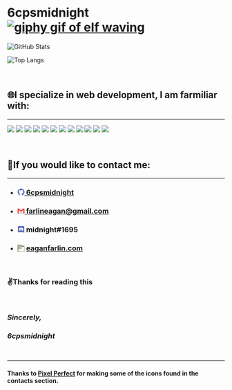 # **6cpsmidnight[<img src="https://media.giphy.com/media/d5JAHNi6NA4Q8v69kK/giphy.gif" alt="giphy gif of elf waving" style="width: 2rem; margin-bottom: -0.5rem;"/>](https://giphy.com/stickers/elf-wichtel-weihnachtself-d5JAHNi6NA4Q8v69kK)**

![GitHub Stats](https://github-readme-stats.vercel.app/api/?username=6cpsmidnight&count_private=true&showicons=true)

![Top Langs](https://github-readme-stats.vercel.app/api/top-langs/?username=6cpsmidnight&layout=compact&showicons=true)

<br/>

## 🌐I specialize in web development, I am farmiliar with:

<hr/>

![](https://img.shields.io/badge/OS-Linux-informational?style=flat&logo=linux&logoColor=white&color=2bbc8a)
![](https://img.shields.io/badge/OS-Ubuntu-informational?style=flat&logo=Ubuntu&logoColor=white&color=2bbc8a)
![](https://img.shields.io/badge/Editor-VSCode-informational?style=flat&logo=visual-studio-code&logoColor=white&color=2bbc8a)
![](https://img.shields.io/badge/Code-HTML-informational?style=flat&logo=html5&logoColor=white&color=2bbc8a)
![](https://img.shields.io/badge/Code-CSS-informational?style=flat&logo=css3&logoColor=white&color=2bbc8a)
![](https://img.shields.io/badge/Code-Javascript-informational?style=flat&logo=javascript&logoColor=white&color=2bbc8a)
![](https://img.shields.io/badge/Code-Python-informational?style=flat&logo=python&logoColor=white&color=2bbc8a)
![](https://img.shields.io/badge/Code-Markdown-informational?style=flat&logo=markdown&logoColor=white&color=2bbc8a)
![](https://img.shields.io/badge/Shell-Bash-informational?style=flat&logo=gnu-bash&logoColor=white&color=2bbc8a)
![](https://img.shields.io/badge/Tools-Github-informational?style=flat&logo=github&logoColor=white&color=2bbc8a)
![](https://img.shields.io/badge/Tools-Figma-informational?style=flat&logo=figma&logoColor=white&color=2bbc8a)
![](https://img.shields.io/badge/Cloud-Netlify-informational?style=flat&logo=netlify&logoColor=white&color=2bbc8a)

<br/>

## 💬If you would like to contact me:

<hr/>

- ### [<img src="global/images/contact-icons/github-icon.png" alt="github icon" style="width:1rem; margin-bottom: -0.05rem;"/> 6cpsmidnight](https://github.com/6cpsmidnight "my Github profile")

- ### [<img src="global/images/contact-icons/gmail-icon.png" alt="gmail icon" style="width:1rem; margin-bottom: -0.125rem;"/> farlineagan@gmail.com](mailto:farlineagan@gmail.com "my professional email")

- ### <img src="global/images/contact-icons/discord-icon.png" alt="discord icon" title="my Discord tag" style="width:1rem; margin-bottom: -0.125rem;"/> midnight#1695

- ### [<img src="global/images/contact-icons/site-file-icon.png" alt="eaganfarlin.com site icon" style="width: 1rem; height: 1rem; margin-bottom: -0.125rem;"/><span style="padding-left: 0.25rem;">eaganfarlin.com</span>](https://eaganfarlin.com "my website")

<br/>

### ✌️Thanks for reading this

<br/>

### *Sincerely,*

### *6cpsmidnight*

<br/>

<hr/>

#### Thanks to [Pixel Perfect](https://www.flaticon.com/authors/pixel-perfect) for making some of the icons found in the contacts section.